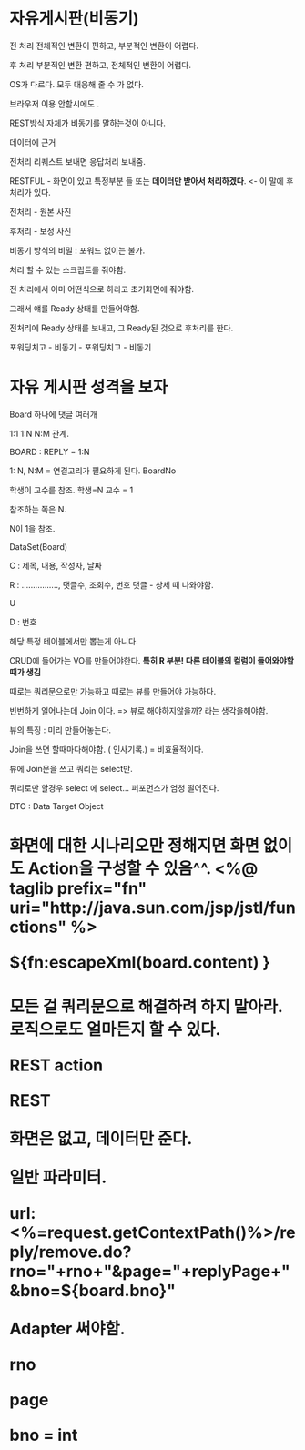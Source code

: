 <h1>
자유게시판(비동기)
</h1>

전 처리 전체적인 변환이 편하고, 부분적인 변환이 어렵다.

후 처리 부분적인 변환 편하고, 전체적인 변환이 어렵다.



OS가 다르다. 모두 대응해 줄 수 가 없다.

브라우저 이용 안할시에도 .

REST방식 자체가 비동기를 말하는것이 아니다.

데이터에 근거



전처리 리퀘스트 보내면 응답처리 보내줌.

RESTFUL - 화면이 있고 특정부분 들 또는 **데이터만 받아서 처리하겠다**. <- 이 말에 후 처리가 있다.



전처리 - 원본 사진

후처리 - 보정 사진



비동기 방식의 비밀 : 포워드 없이는 불가.

처리 할 수 있는 스크립트를 줘야함.

전 처리에서 이미 어떤식으로 하라고 초기화면에 줘야함. 

그래서 얘를 Ready 상태를 만들어야함.

전처리에 Ready 상태를 보내고, 그 Ready된 것으로 후처리를 한다.

포워딩치고 - 비동기 - 포워딩치고 - 비동기



<h1>
    자유 게시판 성격을 보자
</h1>
Board 하나에 댓글 여러개



1:1 1:N N:M 관계.

BOARD : REPLY = 1:N

1: N, N:M = 연결고리가 필요하게 된다.   BoardNo



학생이 교수를 참조. 학생=N 교수 = 1

참조하는 쪽은 N.

N이 1을 참조.







DataSet(Board)



C : 제목, 내용, 작성자, 날짜

R : ................, 댓글수, 조회수, 번호                댓글 - 상세 때 나와야함.

U

D : 번호



해당 특정 테이블에서만 뽑는게 아니다.

CRUD에 들어가는 VO를 만들어야한다. **특히 R 부분! 다른 테이블의 컬럼이 들어와야할 때가 생김**

때로는 쿼리문으로만 가능하고 때로는 뷰를 만들어야 가능하다.

빈번하게 일어나는데 Join 이다. => 뷰로 해야하지않을까? 라는 생각을해야함.

뷰의 특징 : 미리 만들어놓는다.

Join을 쓰면 할때마다해야함. ( 인사기록.) = 비효율적이다.

뷰에 Join문을 쓰고 쿼리는 select만.

쿼리로만 할경우 select 에 select... 퍼포먼스가 엄청 떨어진다.



DTO : Data Target Object



<h1>화면에 대한 시나리오만 정해지면 화면 없이도 Action을 구성할 수 있음^^.
<%@ taglib prefix="fn" uri="http://java.sun.com/jsp/jstl/functions" %>

${fn:escapeXml(board.content) }

<h1>모든 걸 쿼리문으로 해결하려 하지 말아라.<br>
    로직으로도 얼마든지 할 수 있다.



REST action

REST 

화면은 없고, 데이터만 준다.



일반 파라미터.

url: <%=request.getContextPath()%>/reply/remove.do?rno="+rno+"&page="+replyPage+"&bno=${board.bno}"

Adapter 써야함.

rno

page

bno = int
